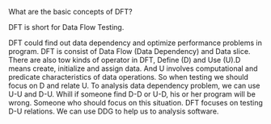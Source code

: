 What are the basic concepts of DFT?

DFT is short for Data Flow Testing.

  DFT could find out data dependency and optimize performance problems in program.
DFT is consist of Data Flow (Data Dependency) and Data slice. There are also tow
kinds of operator in DFT, Define (D) and Use (U).D means create, initialize and 
assign data. And U involves computational and predicate characteristics of data 
operations. So when testing we should focus on D and relate U.
  To analysis data dependency problem, we can use U-U and D-U. Whill if someone 
find D-D or U-D, his or her program will be wrong. Someone who should focus on this
situation.
  DFT focuses on testing D-U relations. We can use DDG to help us to analysis software.
